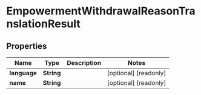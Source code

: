 

# EmpowermentWithdrawalReasonTranslationResult


## Properties

| Name | Type | Description | Notes |
|------------ | ------------- | ------------- | -------------|
|**language** | **String** |  |  [optional] [readonly] |
|**name** | **String** |  |  [optional] [readonly] |



